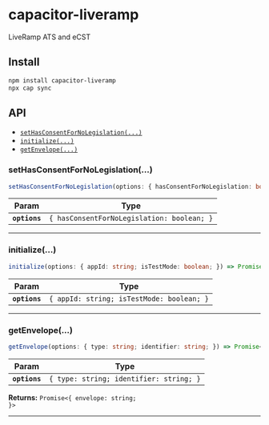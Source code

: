 # capacitor-liveramp

LiveRamp ATS and eCST

## Install

```bash
npm install capacitor-liveramp
npx cap sync
```

## API

<docgen-index>

* [`setHasConsentForNoLegislation(...)`](#sethasconsentfornolegislation)
* [`initialize(...)`](#initialize)
* [`getEnvelope(...)`](#getenvelope)

</docgen-index>

<docgen-api>
<!--Update the source file JSDoc comments and rerun docgen to update the docs below-->

### setHasConsentForNoLegislation(...)

```typescript
setHasConsentForNoLegislation(options: { hasConsentForNoLegislation: boolean; }) => Promise<void>
```

| Param         | Type                                                  |
| ------------- | ----------------------------------------------------- |
| **`options`** | <code>{ hasConsentForNoLegislation: boolean; }</code> |

--------------------


### initialize(...)

```typescript
initialize(options: { appId: string; isTestMode: boolean; }) => Promise<void>
```

| Param         | Type                                                 |
| ------------- | ---------------------------------------------------- |
| **`options`** | <code>{ appId: string; isTestMode: boolean; }</code> |

--------------------


### getEnvelope(...)

```typescript
getEnvelope(options: { type: string; identifier: string; }) => Promise<{ envelope: string; }>
```

| Param         | Type                                               |
| ------------- | -------------------------------------------------- |
| **`options`** | <code>{ type: string; identifier: string; }</code> |

**Returns:** <code>Promise&lt;{ envelope: string; }&gt;</code>

--------------------

</docgen-api>
